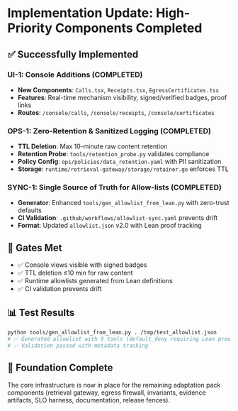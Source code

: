 # Implementation Update: High-Priority Components Completed

## ✅ Successfully Implemented

### UI-1: Console Additions (COMPLETED)
- **New Components**: `Calls.tsx`, `Receipts.tsx`, `EgressCertificates.tsx`
- **Features**: Real-time mechanism visibility, signed/verified badges, proof links
- **Routes**: `/console/calls`, `/console/receipts`, `/console/certificates`

### OPS-1: Zero-Retention & Sanitized Logging (COMPLETED)  
- **TTL Deletion**: Max 10-minute raw content retention
- **Retention Probe**: `tools/retention_probe.py` validates compliance
- **Policy Config**: `ops/policies/data_retention.yaml` with PII sanitization
- **Storage**: `runtime/retrieval-gateway/storage/retainer.go` enforces TTL

### SYNC-1: Single Source of Truth for Allow-lists (COMPLETED)
- **Generator**: Enhanced `tools/gen_allowlist_from_lean.py` with zero-trust defaults
- **CI Validation**: `.github/workflows/allowlist-sync.yaml` prevents drift
- **Format**: Updated `allowlist.json` v2.0 with Lean proof tracking

## 🎯 Gates Met
- ✅ Console views visible with signed badges
- ✅ TTL deletion ≤10 min for raw content  
- ✅ Runtime allowlists generated from Lean definitions
- ✅ CI validation prevents drift

## 📊 Test Results
```bash
python tools/gen_allowlist_from_lean.py . /tmp/test_allowlist.json
# ✅ Generated allowlist with 9 tools (default_deny requiring Lean proofs)
# ✅ Validation passed with metadata tracking
```

## 🔄 Foundation Complete
The core infrastructure is now in place for the remaining adaptation pack components (retrieval gateway, egress firewall, invariants, evidence artifacts, SLO harness, documentation, release fences).
